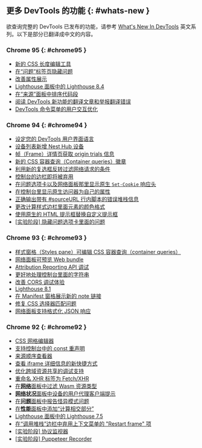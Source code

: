 ## 更多 DevTools 的功能 {: #whats-new }
欲查询完整的 DevTools 已发布的功能，请参考 <a href="/tags/new-in-devtools/" translate="no">What's New In DevTools</a> 英文系列。以下是部分已翻译成中文的内容。

### Chrome 95 {: #chrome95 }
* [新的 CSS 长度编辑工具](/blog/new-in-devtools-95/#length)
* [在“问题”标签页隐藏问题](/blog/new-in-devtools-95/#hide-issues)
* [改善属性展示](/blog/new-in-devtools-95/#properties)
* [Lighthouse 面板中的 Lighthouse 8.4](/blog/new-in-devtools-95/#lighthouse)
* [在“来源”面板中排序代码段](/blog/new-in-devtools-95/#snippets)
* [阅读 DevTools 新功能的翻译文章和举报翻译错误](/blog/new-in-devtools-95/#localized)
* [DevTools 命令菜单的用户交互优化](/blog/new-in-devtools-95/#command-menu)


### Chrome 94 {: #chrome94 }

* [设定您的 DevTools 用户界面语言](/zh/blog/new-in-devtools-94/#localized)
* [设备列表新增 Nest Hub 设备](/zh/blog/new-in-devtools-94/#nest-hub)
* [帧（Frame）详情页获取 origin trials 信息](/zh/blog/new-in-devtools-94/#origin-trials)
* [新的 CSS 容器查询（Container queries）徽章](/zh/blog/new-in-devtools-94/#container-queries)
* [利用新的复选框反转过滤网络请求的条件](/zh/blog/new-in-devtools-94/#nvert-network-filter)
* [控制台的边栏即将被弃用](/zh/blog/new-in-devtools-94/#deprecated)
* [在问题选项卡以及网络面板那里显示原生 `Set-Cookie` 响应头](/zh/blog/new-in-devtools-94/#raw-cookies)
* [在控制台里显示原生访问器为自己的属性](/zh/blog/new-in-devtools-94/#native-accessors)
* [正确输出带有 #sourceURL 行内脚本的错误堆栈信息](/zh/blog/new-in-devtools-94/#inline-script)
* [更改计算样式边栏里面元素的颜色格式](/zh/blog/new-in-devtools-94/#color-unit)
* [使用原生的 HTML 提示框替换自定义提示框](/zh/blog/new-in-devtools-94/#tooltip)
* [[实验阶段] 隐藏问题选项卡里面的问题](/zh/blog/new-in-devtools-94/#hide-issues)


### Chrome 93 {: #chrome93 }

* [样式窗格（Styles pane）可编辑 CSS 容器查询（container queries）](/zh/blog/new-in-devtools-93/#container-queries)
* [网络面板可预览 Web bundle](/zh/blog/new-in-devtools-93/#web-bundle)
* [Attribution Reporting API 调试](/zh/blog/new-in-devtools-93/#attribution-reporting)
* [更好地处理控制台里面的字符串](/zh/blog/new-in-devtools-93/#string)
* [改善 CORS 调试体验](/zh/blog/new-in-devtools-93/#cors)
* [Lighthouse 8.1](/zh/blog/new-in-devtools-93/#lighthouse)
* [在 Manifest 窗格展示新的 note 链接](/zh/blog/new-in-devtools-93/#new-note-url)
* [修复 CSS 选择器匹配问题](/zh/blog/new-in-devtools-93/#matching-selectors)
* [网络面板支持格式化 JSON 响应](/zh/blog/new-in-devtools-93/#pretty-print-json)


### Chrome 92 {: #chrome92 }

* [CSS 网格编辑器](/zh/blog/new-in-devtools-92/#grid-editor)
* [支持控制台中的 const 重声明](/zh/blog/new-in-devtools-92/#const-redeclaration)
* [来源顺序查看器](/zh/blog/new-in-devtools-92/#source-order)
* [查看 iframe 详细信息的新快捷方式](/zh/blog/new-in-devtools-92/#frame-details)
* [优化跨域资源共享的调试支持](/zh/blog/new-in-devtools-92/#cors)
* [重命名 XHR 标签为 Fetch/XHR](/zh/blog/new-in-devtools-92/#fetch-xhr)
* [在**网络**面板中过滤 Wasm 资源类型](/zh/blog/new-in-devtools-92/#wasm)
* [**网络状况**面板中设备的用户代理客户端提示](/zh/blog/new-in-devtools-92/#sec-ua-ch)
* [在**问题**面板中报告怪异模式问题](/zh/blog/new-in-devtools-92/#quirks-mode)
* [在**性能**面板中添加“计算相交部分”](/zh/blog/new-in-devtools-92/#computed-intersections)
* [Lighthouse 面板中的 Lighthouse 7.5](/zh/blog/new-in-devtools-92/#lighthouse)
* [在“调用堆栈”边栏中弃用上下文菜单的 "Restart frame" 项](/zh/blog/new-in-devtools-92/#restart-frame)
* [[实验阶段] 协议监视器](/zh/blog/new-in-devtools-92/#protocol-monitor)
* [[实验阶段] Puppeteer Recorder](/zh/blog/new-in-devtools-92/#puppeteer-recorder)
